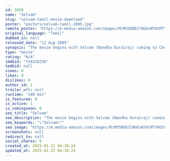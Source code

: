 ```yaml
---
id: 1058
name: "Selvam"
slug: "selvam-tamil-movie-download"
poster: "posters/selvam-tamil-2005.jpg"
remote_poster: "https://m.media-amazon.com/images/M/MV5BODJlNGExNTAtMTY0OS00NmE5LTllNjEtNjc5YzgwNzI3NjNkXkEyXkFqcGdeQXVyNTM3MDMyMDQ@._V1_SX300.jpg"
original_language: "Tamil"
dubbed_in: null
released_date: "12 Aug 2005"
synopsis: "The movie begins with Selvam (Nandha Durairaj) coming to Chennai. After a quarrel with a person, he suffers an injury on his head and he forgets all about his past. Selvam rushes to a hospital where he seeks the help of Dr. Lakshmi ("
type: "movie"
rating: "N/A"
imdbid: "tt8238236"
tmdbid: null
views: 0
likes: 0
dislikes: 0
author_id: 1
trailer_url: null
runtime: "140 min"
is_featured: 0
is_active: 1
is_comingsoon: 0
seo_title: "Selvam"
seo_description: "The movie begins with Selvam (Nandha Durairaj) coming to Chennai. After a quarrel with a person, he suffers an injury on his head and he forgets all about his past. Selvam rushes to a hospital where he seeks the help of Dr. Lakshmi ("
seo_keywords: "\"Selvam\""
seo_image: "https://m.media-amazon.com/images/M/MV5BODJlNGExNTAtMTY0OS00NmE5LTllNjEtNjc5YzgwNzI3NjNkXkEyXkFqcGdeQXVyNTM3MDMyMDQ@._V1_SX300.jpg"
screenshots: null
redirect_to: null
social_shares: 0
created_at: 2025-03-22 04:30:24
updated_at: 2025-03-22 04:30:24
---
```


